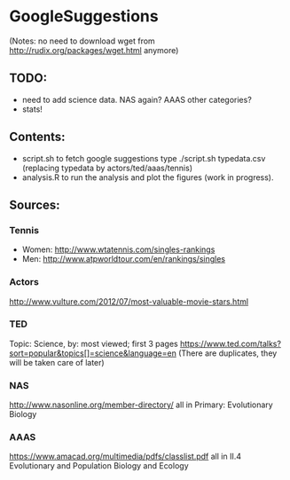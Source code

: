 # GoogleSuggestions

(Notes: no need to download wget from http://rudix.org/packages/wget.html anymore)

## TODO:
- need to add science data. NAS again? AAAS other categories?
- stats!
 
## Contents:
- script.sh to fetch google suggestions
type ./script.sh typedata.csv (replacing typedata by actors/ted/aaas/tennis)
- analysis.R to run the analysis and plot the figures (work in progress).

## Sources:

### Tennis
- Women: http://www.wtatennis.com/singles-rankings
- Men: http://www.atpworldtour.com/en/rankings/singles

### Actors
http://www.vulture.com/2012/07/most-valuable-movie-stars.html

### TED
Topic: Science, by: most viewed; first 3 pages
https://www.ted.com/talks?sort=popular&topics[]=science&language=en
(There are duplicates, they will be taken care of later)

### NAS
http://www.nasonline.org/member-directory/
all in Primary: Evolutionary Biology

### AAAS
https://www.amacad.org/multimedia/pdfs/classlist.pdf
all in II.4 Evolutionary and Population Biology and Ecology

